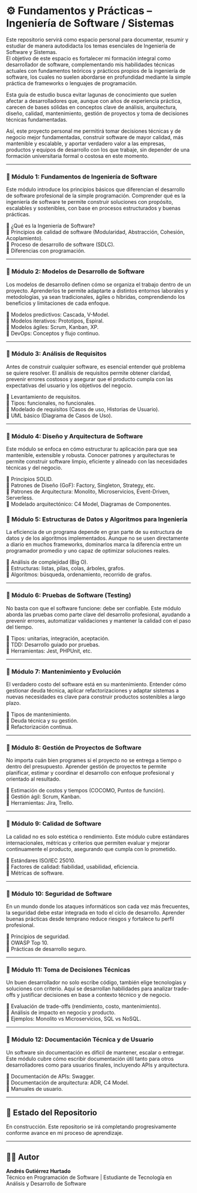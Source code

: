 # ⚙️ Fundamentos y Prácticas – Ingeniería de Software / Sistemas

Este repositorio servirá como espacio personal para documentar, resumir y estudiar de manera autodidacta los temas esenciales de Ingeniería de Software y Sistemas.  
El objetivo de este espacio es fortalecer mi formación integral como desarrollador de software, complementando mis habilidades técnicas actuales con fundamentos teóricos y prácticos propios de la ingeniería de software, los cuales no suelen abordarse en profundidad mediante la simple práctica de frameworks o lenguajes de programación.

Esta guía de estudio busca evitar lagunas de conocimiento que suelen afectar a desarrolladores que, aunque con años de experiencia práctica, carecen de bases sólidas en conceptos clave de análisis, arquitectura, diseño, calidad, mantenimiento, gestión de proyectos y toma de decisiones técnicas fundamentadas.

Así, este proyecto personal me permitirá tomar decisiones técnicas y de negocio mejor fundamentadas, construir software de mayor calidad, más mantenible y escalable, y aportar verdadero valor a las empresas, productos y equipos de desarrollo con los que trabaje, sin depender de una formación universitaria formal o costosa en este momento.

---

### 📌 Módulo 1: Fundamentos de Ingeniería de Software

Este módulo introduce los principios básicos que diferencian el desarrollo de software profesional de la simple programación. Comprender qué es la ingeniería de software te permite construir soluciones con propósito, escalables y sostenibles, con base en procesos estructurados y buenas prácticas.

🔹 ¿Qué es la Ingeniería de Software?  
🔹 Principios de calidad de software (Modularidad, Abstracción, Cohesión, Acoplamiento).  
🔹 Proceso de desarrollo de software (SDLC).  
🔹 Diferencias con programación.

---

### 📌 Módulo 2: Modelos de Desarrollo de Software

Los modelos de desarrollo definen cómo se organiza el trabajo dentro de un proyecto. Aprenderlos te permite adaptarte a distintos entornos laborales y metodologías, ya sean tradicionales, ágiles o híbridas, comprendiendo los beneficios y limitaciones de cada enfoque.

🔹 Modelos predictivos: Cascada, V-Model.  
🔹 Modelos iterativos: Prototipos, Espiral.  
🔹 Modelos ágiles: Scrum, Kanban, XP.  
🔹 DevOps: Conceptos y flujo continuo.

---

### 📌 Módulo 3: Análisis de Requisitos

Antes de construir cualquier software, es esencial entender qué problema se quiere resolver. El análisis de requisitos permite obtener claridad, prevenir errores costosos y asegurar que el producto cumpla con las expectativas del usuario y los objetivos del negocio.

🔹 Levantamiento de requisitos.  
🔹 Tipos: funcionales, no funcionales.  
🔹 Modelado de requisitos (Casos de uso, Historias de Usuario).  
🔹 UML básico (Diagrama de Casos de Uso).

---

### 📌 Módulo 4: Diseño y Arquitectura de Software

Este módulo se enfoca en cómo estructurar tu aplicación para que sea mantenible, extensible y robusta. Conocer patrones y arquitecturas te permite construir software limpio, eficiente y alineado con las necesidades técnicas y del negocio.

🔹 Principios SOLID.  
🔹 Patrones de Diseño (GoF): Factory, Singleton, Strategy, etc.  
🔹 Patrones de Arquitectura: Monolito, Microservicios, Event-Driven, Serverless.  
🔹 Modelado arquitectónico: C4 Model, Diagramas de Componentes.


### 📌 Módulo 5: Estructuras de Datos y Algoritmos para Ingeniería

La eficiencia de un programa depende en gran parte de su estructura de datos y de los algoritmos implementados. Aunque no se usen directamente a diario en muchos frameworks, dominarlos marca la diferencia entre un programador promedio y uno capaz de optimizar soluciones reales.

🔹 Análisis de complejidad (Big O).  
🔹 Estructuras: listas, pilas, colas, árboles, grafos.  
🔹 Algoritmos: búsqueda, ordenamiento, recorrido de grafos.

---

### 📌 Módulo 6: Pruebas de Software (Testing)

No basta con que el software funcione: debe ser confiable. Este módulo aborda las pruebas como parte clave del desarrollo profesional, ayudando a prevenir errores, automatizar validaciones y mantener la calidad con el paso del tiempo.

🔹 Tipos: unitarias, integración, aceptación.  
🔹 TDD: Desarrollo guiado por pruebas.  
🔹 Herramientas: Jest, PHPUnit, etc.

---

### 📌 Módulo 7: Mantenimiento y Evolución

El verdadero costo del software está en su mantenimiento. Entender cómo gestionar deuda técnica, aplicar refactorizaciones y adaptar sistemas a nuevas necesidades es clave para construir productos sostenibles a largo plazo.

🔹 Tipos de mantenimiento.  
🔹 Deuda técnica y su gestión.  
🔹 Refactorización continua.

---

### 📌 Módulo 8: Gestión de Proyectos de Software

No importa cuán bien programes si el proyecto no se entrega a tiempo o dentro del presupuesto. Aprender gestión de proyectos te permite planificar, estimar y coordinar el desarrollo con enfoque profesional y orientado al resultado.

🔹 Estimación de costos y tiempos (COCOMO, Puntos de función).  
🔹 Gestión ágil: Scrum, Kanban.  
🔹 Herramientas: Jira, Trello.

---

### 📌 Módulo 9: Calidad de Software

La calidad no es solo estética o rendimiento. Este módulo cubre estándares internacionales, métricas y criterios que permiten evaluar y mejorar continuamente el producto, asegurando que cumpla con lo prometido.

🔹 Estándares ISO/IEC 25010.  
🔹 Factores de calidad: fiabilidad, usabilidad, eficiencia.  
🔹 Métricas de software.

---

### 📌 Módulo 10: Seguridad de Software

En un mundo donde los ataques informáticos son cada vez más frecuentes, la seguridad debe estar integrada en todo el ciclo de desarrollo. Aprender buenas prácticas desde temprano reduce riesgos y fortalece tu perfil profesional.

🔹 Principios de seguridad.  
🔹 OWASP Top 10.  
🔹 Prácticas de desarrollo seguro.

---

### 📌 Módulo 11: Toma de Decisiones Técnicas

Un buen desarrollador no solo escribe código, también elige tecnologías y soluciones con criterio. Aquí se desarrollan habilidades para analizar trade-offs y justificar decisiones en base a contexto técnico y de negocio.

🔹 Evaluación de trade-offs (rendimiento, costo, mantenimiento).  
🔹 Análisis de impacto en negocio y producto.  
🔹 Ejemplos: Monolito vs Microservicios, SQL vs NoSQL.

---

### 📌 Módulo 12: Documentación Técnica y de Usuario

Un software sin documentación es difícil de mantener, escalar o entregar. Este módulo cubre cómo escribir documentación útil tanto para otros desarrolladores como para usuarios finales, incluyendo APIs y arquitectura.

🔹 Documentación de APIs: Swagger.  
🔹 Documentación de arquitectura: ADR, C4 Model.  
🔹 Manuales de usuario.

---

## 🚧 Estado del Repositorio

En construcción. Este repositorio se irá completando progresivamente conforme avance en mi proceso de aprendizaje.

---

## 👨‍💻 Autor

**Andrés Gutiérrez Hurtado**  
Técnico en Programación de Software | Estudiante de Tecnología en Análisis y Desarrollo de Software
